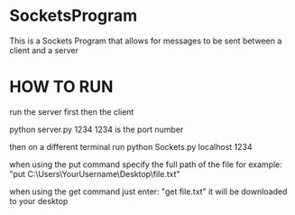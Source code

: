 # SocketsProgram
This is a Sockets Program that allows for messages to be sent between a client and a server

# HOW TO RUN
run the server first then the client

python server.py 1234
1234 is the port number

then on a different terminal run
python Sockets.py localhost 1234

when using the put command specify the full path of the file 
for example: "put C:\Users\YourUsername\Desktop\file.txt"

when using the get command just enter: "get file.txt"
it will be downloaded to your desktop
